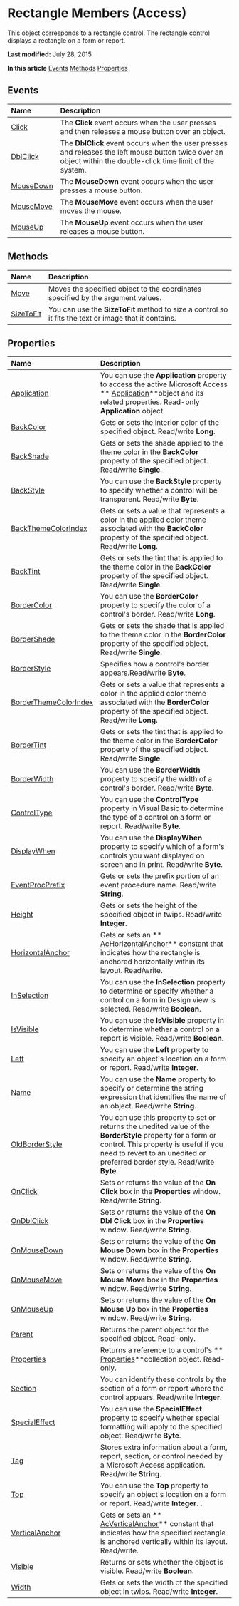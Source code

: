 
# Rectangle Members (Access)
This object corresponds to a rectangle control. The rectangle control displays a rectangle on a form or report.

 **Last modified:** July 28, 2015

 **In this article**
 [Events](#sectionSection0)
 [Methods](#sectionSection1)
 [Properties](#sectionSection2)


## Events
<a name="sectionSection0"> </a>



|**Name**|**Description**|
|:-----|:-----|
| [Click](959cbabf-ac13-f449-e313-50beadd2d83d.md)|The  **Click** event occurs when the user presses and then releases a mouse button over an object.|
| [DblClick](cc43d05a-b8a6-8a6b-8baf-74ad3753515f.md)|The  **DblClick** event occurs when the user presses and releases the left mouse button twice over an object within the double-click time limit of the system.|
| [MouseDown](10b02033-87d7-53af-2878-d9a0e14e7ec1.md)|The  **MouseDown** event occurs when the user presses a mouse button.|
| [MouseMove](3d91c9c3-1425-0651-1960-19dcba47ea00.md)|The  **MouseMove** event occurs when the user moves the mouse.|
| [MouseUp](cac916c9-47b0-df58-e66a-4fc923fbb2d3.md)|The  **MouseUp** event occurs when the user releases a mouse button.|

## Methods
<a name="sectionSection1"> </a>



|**Name**|**Description**|
|:-----|:-----|
| [Move](d5550716-69f9-fcdd-3547-1178b2c1a9f0.md)|Moves the specified object to the coordinates specified by the argument values.|
| [SizeToFit](29ff6110-19e8-3503-aab6-d0af7cee20b5.md)|You can use the  **SizeToFit** method to size a control so it fits the text or image that it contains.|

## Properties
<a name="sectionSection2"> </a>



|**Name**|**Description**|
|:-----|:-----|
| [Application](0e15e9ea-3a67-a256-0629-f9a2b698fe7c.md)|You can use the  **Application** property to access the active Microsoft Access ** [Application](aefb0713-97e6-e2c7-e530-8fd2e1316a55.md)**object and its related properties. Read-only  **Application** object.|
| [BackColor](c9825328-ad33-2edb-1381-51b61976ac2b.md)|Gets or sets the interior color of the specified object. Read/write  **Long**.|
| [BackShade](917bbe83-940a-edc5-8c6d-230af220d641.md)|Gets or sets the shade applied to the theme color in the  **BackColor** property of the specified object. Read/write **Single**.|
| [BackStyle](e522ef3b-b397-c931-7978-2193b3f74b14.md)|You can use the  **BackStyle** property to specify whether a control will be transparent. Read/write **Byte**.|
| [BackThemeColorIndex](8a83be63-159d-c5df-4e0a-a04d72a61a46.md)|Gets or sets a value that represents a color in the applied color theme associated with the  **BackColor** property of the specified object. Read/write **Long**.|
| [BackTint](623b7f0d-b48d-c50f-a139-99b4853b885d.md)|Gets or sets the tint that is applied to the theme color in the  **BackColor** property of the specified object. Read/write **Single**.|
| [BorderColor](3863c99e-b68f-42e2-b7e9-637c5f5a3b63.md)|You can use the  **BorderColor** property to specify the color of a control's border. Read/write **Long**.|
| [BorderShade](dc5281e3-9a1a-4d07-2b40-613883117c58.md)|Gets or sets the shade that is applied to the theme color in the  **BorderColor** property of the specified object. Read/write **Single**.|
| [BorderStyle](bad22da0-baf8-6373-5d3b-55c4da0d4304.md)|Specifies how a control's border appears.Read/write  **Byte**.|
| [BorderThemeColorIndex](9256ceb3-6754-7c02-9625-2e79d5f0de01.md)|Gets or sets a value that represents a color in the applied color theme associated with the  **BorderColor** property of the specified object. Read/write **Long**.|
| [BorderTint](0fda73df-4394-7399-3b54-84d80f56aeea.md)|Gets or sets the tint that is applied to the theme color in the  **BorderColor** property of the specified object. Read/write **Single**.|
| [BorderWidth](03ef9eb4-f688-5724-3a5c-b2824bfd3839.md)|You can use the  **BorderWidth** property to specify the width of a control's border. Read/write **Byte**.|
| [ControlType](08fff4a9-4f15-c65f-5c3e-74d4ef4cf400.md)|You can use the  **ControlType** property in Visual Basic to determine the type of a control on a form or report. Read/write **Byte**.|
| [DisplayWhen](b8aaae52-6f39-82ad-9eec-f4d0e5b885ff.md)|You can use the  **DisplayWhen** property to specify which of a form's controls you want displayed on screen and in print. Read/write **Byte**.|
| [EventProcPrefix](7a7781fb-e715-b44c-39ac-6763114ab848.md)|Gets or sets the prefix portion of an event procedure name. Read/write  **String**.|
| [Height](1446cfaa-c8ca-8572-ff73-ef2d6a631788.md)|Gets or sets the height of the specified object in twips. Read/write  **Integer**.|
| [HorizontalAnchor](f00173af-cb55-516f-de3e-293414d8fd08.md)|Gets or sets an  ** [AcHorizontalAnchor](2b9f0574-252d-7957-d25d-cb382d2cee73.md)** constant that indicates how the rectangle is anchored horizontally within its layout. Read/write.|
| [InSelection](549eb50f-a2a2-1f40-3267-9490d6035058.md)|You can use the  **InSelection** property to determine or specify whether a control on a form in Design view is selected. Read/write **Boolean**.|
| [IsVisible](dee5811d-c80c-9c9b-8b89-dd2bf327bf5c.md)|You can use the  **IsVisible** property in to determine whether a control on a report is visible. Read/write **Boolean**.|
| [Left](8526cd4c-2664-8ea0-3f4d-de40436ed8ed.md)|You can use the  **Left** property to specify an object's location on a form or report. Read/write **Integer**.|
| [Name](d7eb4ffa-ee60-2bd0-cd91-4f4ce681794c.md)|You can use the  **Name** property to specify or determine the string expression that identifies the name of an object. Read/write **String**.|
| [OldBorderStyle](cf94d8cb-512e-64ab-58db-d3013cfee9d2.md)|You can use this property to set or returns the unedited value of the  **BorderStyle** property for a form or control. This property is useful if you need to revert to an unedited or preferred border style. Read/write **Byte**.|
| [OnClick](7b0802ec-3320-44fc-09b5-8f6ed65c32de.md)|Sets or returns the value of the  **On Click** box in the **Properties** window. Read/write **String**.|
| [OnDblClick](2ab4d3e2-26d9-c3e1-4558-7861b00174ab.md)|Sets or returns the value of the  **On Dbl Click** box in the **Properties** window. Read/write **String**.|
| [OnMouseDown](cb63a4ea-455c-8b15-70e0-454a51902add.md)|Sets or returns the value of the  **On Mouse Down** box in the **Properties** window. Read/write **String**.|
| [OnMouseMove](691aad82-38cd-9caf-a4b2-90b3f24a8056.md)|Sets or returns the value of the  **On Mouse Move** box in the **Properties** window. Read/write **String**.|
| [OnMouseUp](dbea1e29-6084-1728-2b2c-2a17312b451e.md)|Sets or returns the value of the  **On Mouse Up** box in the **Properties** window. Read/write **String**.|
| [Parent](543f205c-03fe-cc58-d467-dbfdfe438438.md)|Returns the parent object for the specified object. Read-only.|
| [Properties](0820fe59-ae97-be99-16f6-996f65d717c8.md)|Returns a reference to a control's ** [Properties](7e888aad-e783-dfc5-46df-9d92c89cfc35.md)**collection object. Read-only.|
| [Section](60c253a2-aefc-f85a-b928-f34548f10713.md)|You can identify these controls by the section of a form or report where the control appears. Read/write  **Integer**.|
| [SpecialEffect](c46e207a-123b-7ec2-b21c-99c6d507aee7.md)|You can use the  **SpecialEffect** property to specify whether special formatting will apply to the specified object. Read/write **Byte**.|
| [Tag](5d69a71f-0b68-0f2d-d2fc-80de9544bd06.md)|Stores extra information about a form, report, section, or control needed by a Microsoft Access application. Read/write  **String**.|
| [Top](ae012c86-a595-9804-c9ac-3bade01d480f.md)|You can use the  **Top** property to specify an object's location on a form or report. Read/write **Integer**. .|
| [VerticalAnchor](f963072a-4d2c-874a-2989-f1c05c04e2f5.md)|Gets or sets an  ** [AcVerticalAnchor](08f16c8b-1566-cfad-795a-cb65a91c4e52.md)** constant that indicates how the specified rectangle is anchored vertically within its layout. Read/write.|
| [Visible](189ade15-1523-7543-8382-73d53c1c0f86.md)|Returns or sets whether the object is visible. Read/write  **Boolean**.|
| [Width](78a6f0ca-2a29-933b-11d2-ec6967d00898.md)|Gets or sets the width of the specified object in twips. Read/write  **Integer**.|
